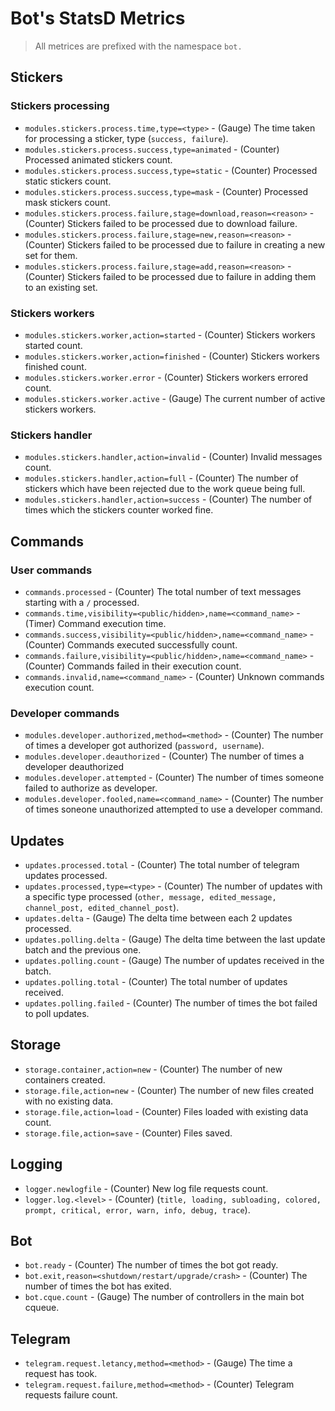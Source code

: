 
# Bot's StatsD Metrics

> All metrices are prefixed with the namespace `bot.`

## Stickers

### Stickers processing

- `modules.stickers.process.time,type=<type>` - (Gauge) The time taken for processing a sticker, type (`success, failure`).
- `modules.stickers.process.success,type=animated` - (Counter) Processed animated stickers count.
- `modules.stickers.process.success,type=static` - (Counter) Processed static stickers count.
- `modules.stickers.process.success,type=mask` - (Counter) Processed mask stickers count.
- `modules.stickers.process.failure,stage=download,reason=<reason>` - (Counter) Stickers failed to be processed due to download failure.
- `modules.stickers.process.failure,stage=new,reason=<reason>` - (Counter) Stickers failed to be processed due to failure in creating a new set for them.
- `modules.stickers.process.failure,stage=add,reason=<reason>` - (Counter) Stickers failed to be processed due to failure in adding them to an existing set.

### Stickers workers

- `modules.stickers.worker,action=started` - (Counter) Stickers workers started count.
- `modules.stickers.worker,action=finished` - (Counter) Stickers workers finished count.
- `modules.stickers.worker.error` - (Counter) Stickers workers errored count.
- `modules.stickers.worker.active` - (Gauge) The current number of active stickers workers.

### Stickers handler

- `modules.stickers.handler,action=invalid` - (Counter) Invalid messages count.
- `modules.stickers.handler,action=full` - (Counter) The number of stickers which have been rejected due to the work queue being full.
- `modules.stickers.handler,action=success` - (Counter) The number of times which the stickers counter worked fine.

## Commands

### User commands

- `commands.processed` - (Counter) The total number of text messages starting with a `/` processed.
- `commands.time,visibility=<public/hidden>,name=<command_name>` - (Timer) Command execution time.
- `commands.success,visibility=<public/hidden>,name=<command_name>` - (Counter) Commands executed successfully count.
- `commands.failure,visibility=<public/hidden>,name=<command_name>` - (Counter) Commands failed in their execution count.
- `commands.invalid,name=<command_name>` - (Counter) Unknown commands execution count.

### Developer commands

- `modules.developer.authorized,method=<method>` - (Counter) The number of times a developer got authorized (`password, username`).
- `modules.developer.deauthorized` - (Counter) The number of times a developer deauthorized
- `modules.developer.attempted` - (Counter) The number of times someone failed to authorize as developer.
- `modules.developer.fooled,name=<command_name>` - (Counter) The number of times soneone unauthorized attempted to use a developer command.

## Updates

- `updates.processed.total` - (Counter) The total number of telegram updates processed.
- `updates.processed,type=<type>` - (Counter) The number of updates with a specific type processed (`other, message, edited_message, channel_post, edited_channel_post`).
- `updates.delta` - (Gauge) The delta time between each 2 updates processed.
- `updates.polling.delta` - (Gauge) The delta time between the last update batch and the previous one.
- `updates.polling.count` - (Gauge) The number of updates received in the batch.
- `updates.polling.total` - (Counter) The total number of updates received.
- `updates.polling.failed` - (Counter) The number of times the bot failed to poll updates.

## Storage

- `storage.container,action=new` - (Counter) The number of new containers created.
- `storage.file,action=new` - (Counter) The number of new files created with no existing data.
- `storage.file,action=load` - (Counter) Files loaded with existing data count.
- `storage.file,action=save` - (Counter) Files saved.

## Logging

- `logger.newlogfile` - (Counter) New log file requests count.
- `logger.log.<level>` - (Counter) (`title, loading, subloading, colored, prompt, critical, error, warn, info, debug, trace`).

## Bot

- `bot.ready` - (Counter) The number of times the bot got ready.
- `bot.exit,reason=<shutdown/restart/upgrade/crash>` - (Counter) The number of times the bot has exited.
- `bot.cque.count` - (Gauge) The number of controllers in the main bot cqueue.

## Telegram

- `telegram.request.letancy,method=<method>` - (Gauge) The time a request has took.
- `telegram.request.failure,method=<method>` - (Counter) Telegram requests failure count.

